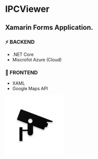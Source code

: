 # IPCViewer
## Xamarin Forms Application.

### ⚡ BACKEND
  - .NET Core
  - Miscrofot Azure (Cloud)

### 📱 FRONTEND
  - XAML
  - Google Maps API
<img src='https://github.com/AndreaMarinosa/IPCViewer/blob/master/IPCViewer.Forms/IPCViewer.Forms.Android/Resources/drawable-xxxhdpi/iconIpCamera.png?raw=true'>
